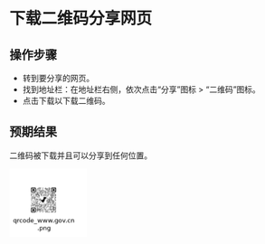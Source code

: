 # 下载二维码分享网页

## 操作步骤

- 转到要分享的网页。
- 找到地址栏：在地址栏右侧，依次点击“分享”图标  > “二维码”图标。
- 点击下载以下载二维码。

## 预期结果

二维码被下载并且可以分享到任何位置。

![下载二维码分享网页-1png](./img/下载二维码分享网页-1png.png)
